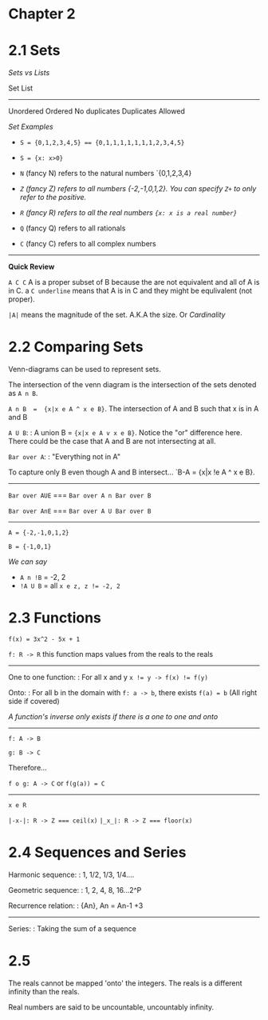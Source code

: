 # Chapter 2

# 2.1 Sets

*Sets vs Lists*

 Set                    List
 ---                    ----
 Unordered              Ordered
 No duplicates          Duplicates Allowed

*Set Examples*

 * `S = {0,1,2,3,4,5} == {0,1,1,1,1,1,1,1,2,3,4,5}`

 * `S = {x: x>0}`

 * `N` (fancy N) refers to the natural numbers `{0,1,2,3,4}

 * *`Z` (fancy Z) refers to all numbers {-2,-1,0,1,2}. You can specify `Z+` to only
   refer to the positive.*

 * *`R` (fancy R) refers to all the real numbers `{x: x is a real number}`*

 * `Q` (fancy Q) refers to all rationals

 * `C` (fancy C) refers to all complex numbers

 ******

**Quick Review**

`A C C`  A is a proper subset of B because the are not equivalent and all of A
is in C. a `C underline` means that A is in C and they might be equlivalent
(not proper).

`|A|` means the magnitude of the set. A.K.A the size. Or *Cardinality*

# 2.2 Comparing Sets

Venn-diagrams can be used to represent sets.

The intersection of the venn diagram is the intersection of the sets denoted as
`A n B`.

`A n B  =  {x|x e A ^ x e B}`. The intersection of A and B such that x is in A
and B

`A U B`:
  : A union B =  `{x|x e A v x e B}`. Notice the "or" difference here. There
    could be the case that A and B are not intersecting at all.

`Bar over A`:
  : "Everything not in A"

To capture only B even though A and B intersect... `B-A = {x|x !e A ^ x e B}.

 ******

`Bar over AUE` === `Bar over A n Bar over B`

`Bar over AnE` === `Bar over A U Bar over B`

 ******

`A = {-2,-1,0,1,2}`

`B = {-1,0,1}`

*We can say*

 * `A n !B` = -2, 2
 * `!A U B` = all `x e z, z != -2, 2`

# 2.3 Functions

`f(x) = 3x^2 - 5x + 1`

`f: R -> R` this function maps values from the reals to the reals

 ******

One to one function:
  : For all x and y `x != y -> f(x) != f(y)`

Onto:
  : For all b in the domain with `f: a -> b`, there exists `f(a) = b` (All
    right side if covered)

*A function's inverse only exists if there is a one to one and onto*

 ******
`f: A -> B`

`g: B -> C`

Therefore...

`f o g: A -> C` or `f(g(a)) = C`

 ******

`x e R`

`|-x-|: R -> Z === ceil(x)`
`|_x_|: R -> Z === floor(x)`

# 2.4 Sequences and Series

Harmonic sequence:
  : 1, 1/2, 1/3, 1/4....

Geometric sequence:
  : 1, 2, 4, 8, 16...2^P

Recurrence relation:
  : {An}, An = An-1 +3

 ******

Series:
  : Taking the sum of a sequence


# 2.5

The reals cannot be mapped 'onto' the integers. The reals is a different
infinity than the reals.

Real numbers are said to be uncountable, uncountably infinity.
